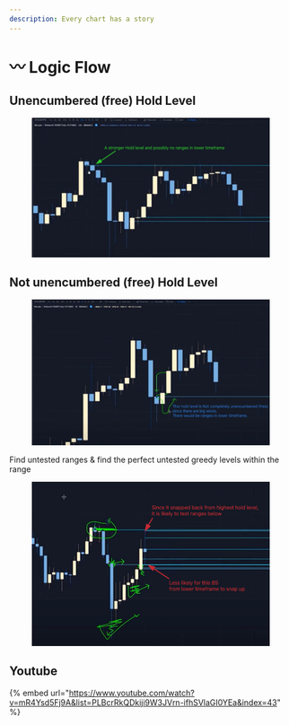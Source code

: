 ```yaml
---
description: Every chart has a story
---
```


# 〰 Logic Flow

## Unencumbered (free) Hold Level

<figure><img src="../../.gitbook/assets/image (15) (1) (1).png" alt=""><figcaption></figcaption></figure>

## Not unencumbered (free) Hold Level

<figure><img src="../../.gitbook/assets/image (1).png" alt=""><figcaption></figcaption></figure>

Find untested ranges & find the perfect untested greedy levels within the range

<figure><img src="../../.gitbook/assets/image (16).png" alt=""><figcaption></figcaption></figure>

## Youtube

{% embed url="https://www.youtube.com/watch?v=mR4Ysd5Fj9A&list=PLBcrRkQDkiji9W3JVrn-ifhSVlaGI0YEa&index=43" %}

